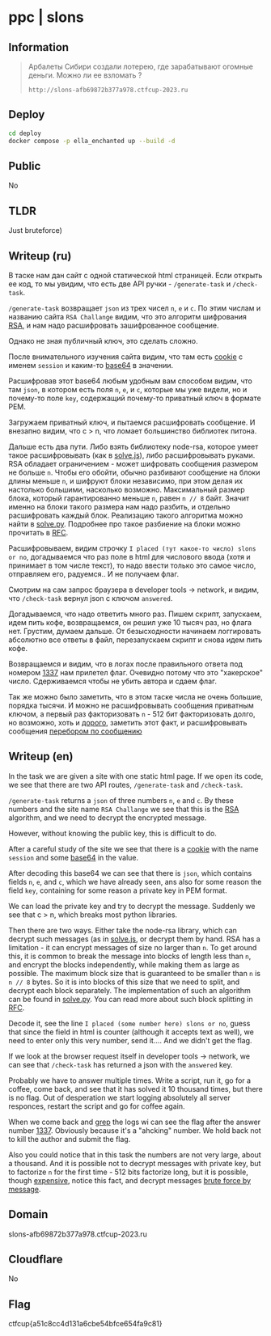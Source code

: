 # ppc | slons

## Information

> Арбалеты Сибири создали лотерею, где зарабатывают огомные деньги. Можно ли ее взломать ?
> 
> `http://slons-afb69872b377a978.ctfcup-2023.ru`

## Deploy

```sh
cd deploy
docker compose -p ella_enchanted up --build -d
```

## Public

No

## TLDR

Just bruteforce)

## Writeup (ru)

В таске нам дан сайт с одной статической html страницей. Если открыть ее код, то мы увидим, что есть две API ручки - `/generate-task` и `/check-task`.

`/generate-task` возвращает `json` из трех чисел `n`, `e` и `c`. По этим числам и названию сайта `RSA Challange` видим, что это алгоритм шифрования [RSA](https://en.wikipedia.org/wiki/RSA_(cryptosystem)), и нам надо расшифровать зашифрованное сообщение.

Однако не зная публичный ключ, это сделать сложно.

После внимательного изучения сайта видим, что там есть [cookie](https://en.wikipedia.org/wiki/HTTP_cookie) с именем `session` и каким-то [base64](https://en.wikipedia.org/wiki/Base64) в значении.

Расшифровав этот base64 любым удобным вам способом видим, что там `json`, в котором есть поля `n`, `e`, и `c`, которые мы уже видели, но и почему-то поле `key`, содержащий почему-то приватный ключ в формате PEM.

Загружаем приватный ключ, и пытаемся расшифровать сообщение. И внезапно видим, что c > n, что ломает большинство библиотек питона.

Дальше есть два пути. Либо взять библиотеку node-rsa, которое умеет такое расшифровывать (как в [solve.js](./solve/solve.js)), либо расшифровывать руками. RSA обладает ограничением - может шифровать сообщения размером не больше `n`. Чтобы его обойти, обычно разбивают сообщение на блоки длины меньше `n`, и шифруют блоки независимо, при этом делая их настолько большими, насколько возможно. Максимальный размер блока, который гарантированно меньше `n`, равен `n // 8` байт. Значит именно на блоки такого размера нам надо разбить, и отдельно расшифровать каждый блок. Реализацию такого алгоритма можно найти в [solve.py](./solve/solve.py). Подробнее про такое разбиение на блоки можно прочитать в [RFC](https://datatracker.ietf.org/doc/html/rfc3447).

Расшифровываем, видим строчку `I placed (тут какое-то число) slons or no`, догадываемся что раз поле в html для числового ввода (хотя и принимает в том числе текст), то надо ввести только это самое число, отправляем его, радуемся.. И не получаем флаг.

Смотрим на сам запрос браузера в developer tools -> network, и видим, что `/check-task` вернул json с ключом `answered`.

Догадываемся, что надо ответить много раз. Пишем скрипт, запускаем, идем пить кофе, возвращаемся, он решил уже 10 тысяч раз, но флага нет. Грустим, думаем дальше. От безысходности начинаем логгировать абсолютно все ответы в файл, перезапускаем скрипт и снова идем пить кофе.

Возвращаемся и видим, что в логах после правильного ответа под номером [1337](https://en.wikipedia.org/wiki/Leet) нам прилетел флаг. Очевидно потому что это "хакерское" число. Сдерживаемся чтобы не убить автора и сдаем флаг.

Так же можно было заметить, что в этом таске числа не очень большие, порядка тысячи. И можно не расшифровывать сообщения приватным ключом, а первый раз факторизовать `n` - 512 бит факторизовать долго, но возможно, хоть и [дорого](https://crypto.stackexchange.com/questions/55728/factoring-a-512-bit-number), заметить этот факт, и расшифровывать сообщения [перебором по сообщению](https://crypto.stackexchange.com/questions/58147/attack-rsa-knowing-the-public-key-and-brute-forcing-all-possible-message)

## Writeup (en)

In the task we are given a site with one static html page. If we open its code, we see that there are two API routes, `/generate-task` and `/check-task`.

`/generate-task` returns a `json` of three numbers `n`, `e` and `c`. By these numbers and the site name `RSA Challange` we see that this is the [RSA](https://en.wikipedia.org/wiki/RSA_(cryptosystem)) algorithm, and we need to decrypt the encrypted message.

However, without knowing the public key, this is difficult to do.

After a careful study of the site we see that there is a [cookie](https://en.wikipedia.org/wiki/HTTP_cookie) with the name `session` and some [base64](https://en.wikipedia.org/wiki/Base64) in the value.

After decoding this base64 we can see that there is `json`, which contains fields `n`, `e`, and `c`, which we have already seen, ans also for some reason the field `key`, containing for some reason a private key in PEM format.

We can load the private key and try to decrypt the message. Suddenly we see that c > n, which breaks most python libraries.

Then there are two ways. Either take the node-rsa library, which can decrypt such messages (as in [solve.js](./solve/solve.js), or decrypt them by hand. RSA has a limitation - it can encrypt messages of size no larger than `n`. To get around this, it is common to break the message into blocks of length less than `n`, and encrypt the blocks independently, while making them as large as possible. The maximum block size that is guaranteed to be smaller than `n` is `n // 8` bytes. So it is into blocks of this size that we need to split, and decrypt each block separately. The implementation of such an algorithm can be found in [solve.py](./solve/solve.py). You can read more about such block splitting in [RFC](https://datatracker.ietf.org/doc/html/rfc3447).

Decode it, see the line `I placed (some number here) slons or no`, guess that since the field in html is counter (although it accepts text as well), we need to enter only this very number, send it.... And we didn't get the flag.

If we look at the browser request itself in developer tools -> network, we can see that `/check-task` has returned a json with the `answered` key.

Probably we have to answer multiple times. Write a script, run it, go for a coffee, come back, and see that it has solved it 10 thousand times, but there is no flag. Out of desperation we start logging absolutely all server responces, restart the script and go for coffee again.

When we come back and [grep](https://en.wikipedia.org/wiki/Grep) the logs wi can see the flag after the answer number [1337](https://en.wikipedia.org/wiki/Leet). Obviously because it's a "ahcking" number. We hold back not to kill the author and submit the flag.

Also you could notice that in this task the numbers are not very large, about a thousand. And it is possible not to decrypt messages with private key, but to factorize `n` for the first time - 512 bits factorize long, but it is possible, though [expensive](https://crypto.stackexchange.com/questions/55728/factoring-a-512-bit-number), notice this fact, and decrypt messages [brute force by message](https://crypto.stackexchange.com/questions/58147/attack-rsa-knowing-the-public-key-and-brute-forcing-all-possible-message).


## Domain

slons-afb69872b377a978.ctfcup-2023.ru

## Cloudflare

No

## Flag

ctfcup{a51c8cc4d131a6cbe54bfce654fa9c81}
